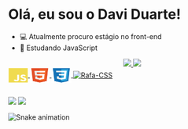 # Olá, eu sou o Davi Duarte!

- 💻 Atualmente procuro estágio no front-end
- 📕 Estudando JavaScript

<div align="center">
  <a href="https://github.com/ODaviDuarte">
  <img height="180em" src="https://github-readme-stats.vercel.app/api?username=ODaviDuarte&show_icons=true&theme=dark&include_all_commits=true&count_private=true"/>
  <img height="120em" src="https://github-readme-stats.vercel.app/api/top-langs/?username=ODaviDuarte&layout=compact&langs_count=7&theme=dark"/>
</div>
   <img align="center" alt="Rafa-Js" height="30" width="40" src="https://raw.githubusercontent.com/devicons/devicon/master/icons/javascript/javascript-plain.svg">
  <img align="center" alt="Rafa-HTML" height="30" width="40" src="https://raw.githubusercontent.com/devicons/devicon/master/icons/html5/html5-original.svg">
  <img align="center" alt="Rafa-CSS" height="30" width="40" src="https://raw.githubusercontent.com/devicons/devicon/master/icons/css3/css3-original.svg">
  <img align="center" alt="Rafa-CSS" height="30" width="40" src="https://cdn.jsdelivr.net/gh/devicons/devicon/icons/angularjs/angularjs-original.svg" />

  ##
  
  <div> 
  <a href = "mailto:davi9126@gmail.com"><img src="https://img.shields.io/badge/-Gmail-%23333?style=for-the-badge&logo=gmail&logoColor=white" target="_blank"></a>
  <a href="https://www.linkedin.com/in/odaviduarte-45875016a" target="_blank"><img src="https://img.shields.io/badge/-LinkedIn-%230077B5?style=for-the-badge&logo=linkedin&logoColor=white" target="_blank"></a> 
 
  ![Snake animation](https://github.com/ODaviDuarte/ODaviDuarte/blob/output/github-contribution-grid-snake.svg)
 
</div>
